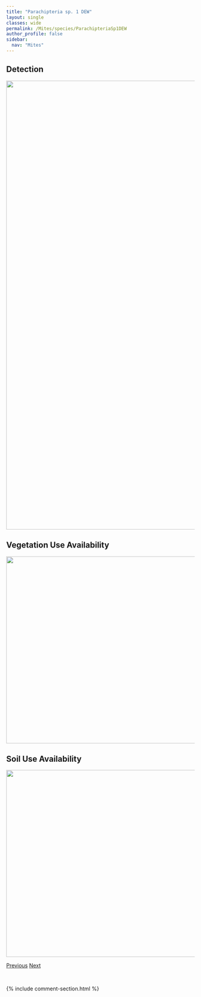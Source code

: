 ```yaml
---
title: "Parachipteria sp. 1 DEW"
layout: single
classes: wide
permalink: /Mites/species/ParachipteriaSp1DEW
author_profile: false
sidebar:
  nav: "Mites"
---
```


<h2>Detection</h2>

<a href="https://drive.google.com/uc?export=view&id=1ZijqOp53gDNc-WFDSQTASiUSfI-EwgNm">
<img src="https://drive.google.com/uc?export=view&id=1ZijqOp53gDNc-WFDSQTASiUSfI-EwgNm" height = "1200" width = "800">
</a>


<h2>Vegetation Use Availability</h2>

<a href="https://drive.google.com/uc?export=view&id=1xrpmoiEuNw66m5QCuGpNggQ9LY1MHxCm">
<img src="https://drive.google.com/uc?export=view&id=1xrpmoiEuNw66m5QCuGpNggQ9LY1MHxCm" height = "500" width = "1000">
</a>


<h2>Soil Use Availability</h2>

<a href="https://drive.google.com/uc?export=view&id=1ZIfI1tZePr9Vh5W9ybLRdcbdL4LQa_P0">
<img src="https://drive.google.com/uc?export=view&id=1ZIfI1tZePr9Vh5W9ybLRdcbdL4LQa_P0" height = "500" width = "1000">
</a>


<a href="/DevelopmentWebsite/Mites/species/ParachipteriaBella" class="pagination--pager" title="Parachipteria bella">Previous</a> <a href="/DevelopmentWebsite/Mites/species/ParaleiusLeontonycha" class="pagination--pager" title="Paraleius leontonycha">Next</a>

<p>&nbsp;</p>

{% include comment-section.html %}
